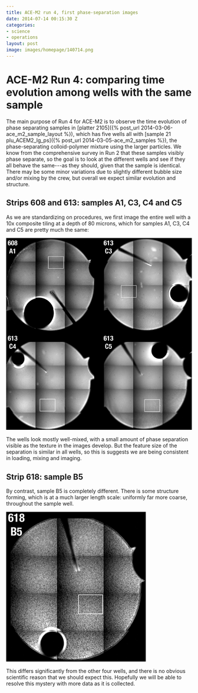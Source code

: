 ```yaml
---
title: ACE-M2 run 4, first phase-separation images
date: 2014-07-14 00:15:30 Z
categories:
- science
- operations
layout: post
image: images/homepage/140714.png
---
```


# ACE-M2 Run 4: comparing time evolution among wells with the same sample

The main purpose of Run 4 for ACE-M2 is to observe the time evolution of phase separating samples in [platter 2105]({% post_url 2014-03-06-ace_m2_sample_layout %}), which has five wells all with [sample 21 plu_ACEM2_lg_ps]({% post_url 2014-03-05-ace_m2_samples %}), the phase-separating colloid-polymer mixture using the larger particles. We know from the comprehensive survey in Run 2 that these samples visibly phase separate, so the goal is to look at the different wells and see if they all behave the same---as they should, given that the sample is identical. There may be some minor variations due to slightly different bubble size and/or mixing by the crew, but overall we expect similar evolution and structure.

## Strips 608 and 613: samples A1, C3, C4 and C5

As we are standardizing on procedures, we first image the entire well with a 10x composite tiling at a depth of 80 microns, which for samples A1, C3, C4 and C5 are pretty much the same:

![four similar phase-separating samples A1, C3, C4 and C5](/images/2014_07_14_ace_m2_run4/A1_C345_80uM_run4_web.png)

The wells look mostly well-mixed, with a small amount of phase separation visible as the texture in the images develop. But the feature size of the separation is similar in all wells, so this is suggests we are being consistent in loading, mixing and imaging.

## Strip 618: sample B5

By contrast, sample B5 is completely different. There is some structure forming, which is at a much larger length scale: uniformly far more coarse, throughout the sample well. 

![different-looking phase-separating sample B5](/images/2014_07_14_ace_m2_run4/B5_80uM_run4_web.png)

This differs significantly from the other four wells, and there is no obvious scientific reason that we should expect this. Hopefully we will be able to resolve this mystery with more data as it is collected.
